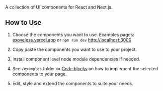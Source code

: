 A collection of UI components for React and Next.js.

## How to Use

1. Choose the components you want to use. Examples pages: [exoveless.vercel.app](https://exoveless.vercel.app) or `npm run dev` [http://localhost:3000](http://localhost:3000)

2. Copy paste the components you want to use to your project.

3. Install component level node module dependencies if needed.

4. See `/examples` folder or [Code blocks](https://exoveless.vercel.app) on how to implement the selected components to your page.

5. Edit, style and extend the components to suite your needs.
